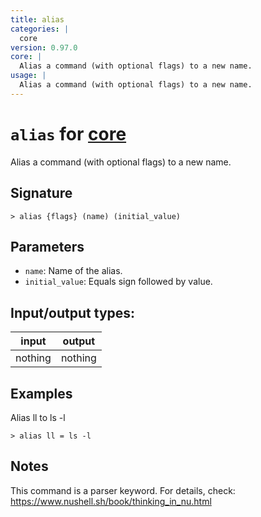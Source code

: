 ```yaml
---
title: alias
categories: |
  core
version: 0.97.0
core: |
  Alias a command (with optional flags) to a new name.
usage: |
  Alias a command (with optional flags) to a new name.
---
```

<!-- This file is automatically generated. Please edit the command in https://github.com/nushell/nushell instead. -->

# `alias` for [core](/commands/categories/core.md)

<div class='command-title'>Alias a command (with optional flags) to a new name.</div>

## Signature

```> alias {flags} (name) (initial_value)```

## Parameters

 -  `name`: Name of the alias.
 -  `initial_value`: Equals sign followed by value.


## Input/output types:

| input   | output  |
| ------- | ------- |
| nothing | nothing |

## Examples

Alias ll to ls -l
```nu
> alias ll = ls -l

```

## Notes
This command is a parser keyword. For details, check:
  https://www.nushell.sh/book/thinking_in_nu.html